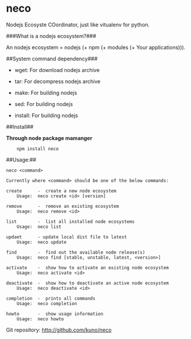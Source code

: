 neco
====

Nodejs Ecosyste COordinator, just like vitualenv for python.

###What is a nodejs ecosystem?###

An nodejs ecosystem = nodejs (+ npm (+ modules (+ Your applications))).


##System command dependency###

 - wget: For download nodejs archive

 - tar: For decompress nodejs archive

 - make: For building nodejs

 - sed: For building nodejs

 - install: For building nodejs


##Install##

  __Through node package mamanger__

        npm install neco


##Usage:##

    neco <command>

    Currently where <command> should be one of the below commands:

    create      -  create a new node ecosystem
        Usage:  neco create <id> [version]

    remove      -  remove an existing ecosystem
        Usage:  neco remove <id>

    list        -  list all installed node ecosystems
        Usage:  neco list

    updaet      - update local dist file to latest
        Usage:  neco update

    find        -  find out the available node release(s)
        Usage:  neco find [stable, unstable, latest, <version>]

    activate    -  show how to activate an existing node ecosystem
        Usage:  neco activate <id>

    deactivate  -  show how to deactivate an active node ecosystem
        Usage:  neco deactivate <id>

    completion  -  prints all commands
        Usage:  neco completion

    howto       -  show usage information
        Usage:  neco howto

Git repository: http://github.com/kuno/neco

